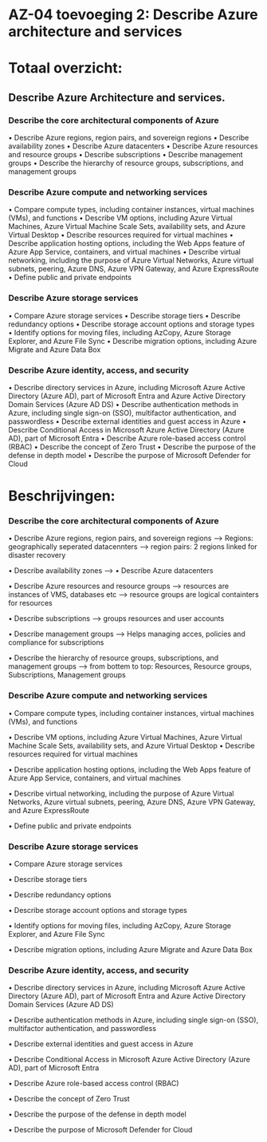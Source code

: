 # AZ-04 toevoeging 2: Describe Azure architecture and services

# Totaal overzicht:
## Describe Azure Architecture and services.
### Describe the core architectural components of Azure
• Describe Azure regions, region pairs, and sovereign regions
• Describe availability zones
• Describe Azure datacenters
• Describe Azure resources and resource groups
• Describe subscriptions
• Describe management groups
• Describe the hierarchy of resource groups, subscriptions, and management groups
### Describe Azure compute and networking services
• Compare compute types, including container instances, virtual machines (VMs), and functions
• Describe VM options, including Azure Virtual Machines, Azure Virtual Machine Scale Sets,
availability sets, and Azure Virtual Desktop
• Describe resources required for virtual machines
• Describe application hosting options, including the Web Apps feature of Azure App Service,
containers, and virtual machines
• Describe virtual networking, including the purpose of Azure Virtual Networks, Azure virtual
subnets, peering, Azure DNS, Azure VPN Gateway, and Azure ExpressRoute
• Define public and private endpoints
### Describe Azure storage services
• Compare Azure storage services
• Describe storage tiers
• Describe redundancy options
• Describe storage account options and storage types
• Identify options for moving files, including AzCopy, Azure Storage Explorer, and Azure File Sync
• Describe migration options, including Azure Migrate and Azure Data Box
### Describe Azure identity, access, and security
• Describe directory services in Azure, including Microsoft Azure Active Directory (Azure AD), part
of Microsoft Entra and Azure Active Directory Domain Services (Azure AD DS)
• Describe authentication methods in Azure, including single sign-on (SSO), multifactor
authentication, and passwordless
• Describe external identities and guest access in Azure
• Describe Conditional Access in Microsoft Azure Active Directory (Azure AD), part of Microsoft
Entra
• Describe Azure role-based access control (RBAC)
• Describe the concept of Zero Trust
• Describe the purpose of the defense in depth model
• Describe the purpose of Microsoft Defender for Cloud


# Beschrijvingen:

### Describe the core architectural components of Azure
• Describe Azure regions, region pairs, and sovereign regions
--> Regions: geographically seperated datacennters
--> region pairs: 2 regions linked for disaster recovery

• Describe availability zones
--> 
• Describe Azure datacenters

• Describe Azure resources and resource groups
--> resources are instances of VMS, databases etc
--> resource groups are logical containters for resources

• Describe subscriptions
--> groups resources and user accounts

• Describe management groups
--> Helps managing acces, policies and compliance for subscriptions

• Describe the hierarchy of resource groups, subscriptions, and management groups
--> from bottem to top: Resources, Resource groups, Subscriptions, Management groups

### Describe Azure compute and networking services
• Compare compute types, including container instances, virtual machines (VMs), and functions

• Describe VM options, including Azure Virtual Machines, Azure Virtual Machine Scale Sets,
availability sets, and Azure Virtual Desktop
• Describe resources required for virtual machines

• Describe application hosting options, including the Web Apps feature of Azure App Service,
containers, and virtual machines

• Describe virtual networking, including the purpose of Azure Virtual Networks, Azure virtual
subnets, peering, Azure DNS, Azure VPN Gateway, and Azure ExpressRoute

• Define public and private endpoints

### Describe Azure storage services
• Compare Azure storage services

• Describe storage tiers


• Describe redundancy options

• Describe storage account options and storage types

• Identify options for moving files, including AzCopy, Azure Storage Explorer, and Azure File Sync

• Describe migration options, including Azure Migrate and Azure Data Box

### Describe Azure identity, access, and security
• Describe directory services in Azure, including Microsoft Azure Active Directory (Azure AD), part
of Microsoft Entra and Azure Active Directory Domain Services (Azure AD DS)

• Describe authentication methods in Azure, including single sign-on (SSO), multifactor
authentication, and passwordless

• Describe external identities and guest access in Azure

• Describe Conditional Access in Microsoft Azure Active Directory (Azure AD), part of Microsoft
Entra

• Describe Azure role-based access control (RBAC)

• Describe the concept of Zero Trust

• Describe the purpose of the defense in depth model

• Describe the purpose of Microsoft Defender for Cloud